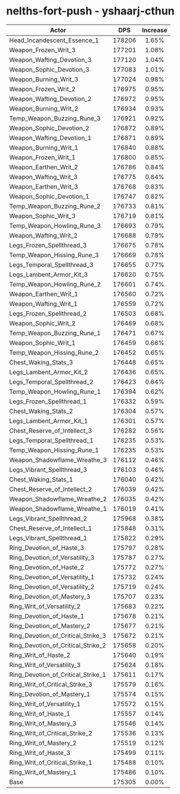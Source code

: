 # nelths-fort-push - yshaarj-cthun
| Actor | DPS | Increase |
|---|:---:|:---:|
|Head_Incandescent_Essence_1|178206|1.65%|
|Weapon_Frozen_Writ_3|177201|1.08%|
|Weapon_Wafting_Devotion_3|177120|1.04%|
|Weapon_Sophic_Devotion_3|177083|1.01%|
|Weapon_Burning_Writ_3|177024|0.98%|
|Weapon_Frozen_Writ_2|176975|0.95%|
|Weapon_Wafting_Devotion_2|176972|0.95%|
|Weapon_Burning_Writ_2|176934|0.93%|
|Temp_Weapon_Buzzing_Rune_3|176921|0.92%|
|Weapon_Sophic_Devotion_2|176872|0.89%|
|Weapon_Wafting_Devotion_1|176871|0.89%|
|Weapon_Burning_Writ_1|176840|0.88%|
|Weapon_Frozen_Writ_1|176800|0.85%|
|Weapon_Earthen_Writ_2|176786|0.84%|
|Weapon_Wafting_Writ_3|176775|0.84%|
|Weapon_Earthen_Writ_3|176768|0.83%|
|Weapon_Sophic_Devotion_1|176747|0.82%|
|Temp_Weapon_Buzzing_Rune_2|176733|0.81%|
|Weapon_Sophic_Writ_3|176719|0.81%|
|Temp_Weapon_Howling_Rune_3|176693|0.79%|
|Weapon_Wafting_Writ_2|176688|0.79%|
|Legs_Frozen_Spellthread_3|176675|0.78%|
|Temp_Weapon_Hissing_Rune_3|176669|0.78%|
|Legs_Temporal_Spellthread_3|176655|0.77%|
|Legs_Lambent_Armor_Kit_3|176620|0.75%|
|Temp_Weapon_Howling_Rune_2|176601|0.74%|
|Weapon_Earthen_Writ_1|176560|0.72%|
|Weapon_Wafting_Writ_1|176559|0.72%|
|Legs_Frozen_Spellthread_2|176503|0.68%|
|Weapon_Sophic_Writ_2|176489|0.68%|
|Temp_Weapon_Buzzing_Rune_1|176471|0.67%|
|Weapon_Sophic_Writ_1|176459|0.66%|
|Temp_Weapon_Hissing_Rune_2|176452|0.65%|
|Chest_Waking_Stats_3|176448|0.65%|
|Legs_Lambent_Armor_Kit_2|176436|0.65%|
|Legs_Temporal_Spellthread_2|176423|0.64%|
|Temp_Weapon_Howling_Rune_1|176394|0.62%|
|Legs_Frozen_Spellthread_1|176332|0.59%|
|Chest_Waking_Stats_2|176304|0.57%|
|Legs_Lambent_Armor_Kit_1|176301|0.57%|
|Chest_Reserve_of_Intellect_3|176282|0.56%|
|Legs_Temporal_Spellthread_1|176235|0.53%|
|Temp_Weapon_Hissing_Rune_1|176235|0.53%|
|Weapon_Shadowflame_Wreathe_3|176112|0.46%|
|Legs_Vibrant_Spellthread_3|176103|0.46%|
|Chest_Waking_Stats_1|176040|0.42%|
|Chest_Reserve_of_Intellect_2|176039|0.42%|
|Weapon_Shadowflame_Wreathe_2|176035|0.42%|
|Weapon_Shadowflame_Wreathe_1|176019|0.41%|
|Legs_Vibrant_Spellthread_2|175968|0.38%|
|Chest_Reserve_of_Intellect_1|175848|0.31%|
|Legs_Vibrant_Spellthread_1|175822|0.29%|
|Ring_Devotion_of_Haste_3|175797|0.28%|
|Ring_Devotion_of_Versatility_3|175787|0.27%|
|Ring_Devotion_of_Haste_2|175772|0.27%|
|Ring_Devotion_of_Versatility_1|175732|0.24%|
|Ring_Devotion_of_Versatility_2|175719|0.24%|
|Ring_Devotion_of_Mastery_3|175707|0.23%|
|Ring_Writ_of_Versatility_2|175683|0.22%|
|Ring_Devotion_of_Haste_1|175678|0.21%|
|Ring_Devotion_of_Mastery_2|175677|0.21%|
|Ring_Devotion_of_Critical_Strike_3|175672|0.21%|
|Ring_Devotion_of_Critical_Strike_2|175658|0.20%|
|Ring_Writ_of_Haste_2|175640|0.19%|
|Ring_Writ_of_Versatility_3|175624|0.18%|
|Ring_Devotion_of_Critical_Strike_1|175611|0.17%|
|Ring_Writ_of_Critical_Strike_3|175579|0.16%|
|Ring_Devotion_of_Mastery_1|175574|0.15%|
|Ring_Writ_of_Versatility_1|175572|0.15%|
|Ring_Writ_of_Haste_1|175557|0.14%|
|Ring_Writ_of_Mastery_3|175546|0.14%|
|Ring_Writ_of_Critical_Strike_2|175536|0.13%|
|Ring_Writ_of_Mastery_2|175519|0.12%|
|Ring_Writ_of_Haste_3|175499|0.11%|
|Ring_Writ_of_Critical_Strike_1|175488|0.10%|
|Ring_Writ_of_Mastery_1|175486|0.10%|
|Base|175305|0.00%|
